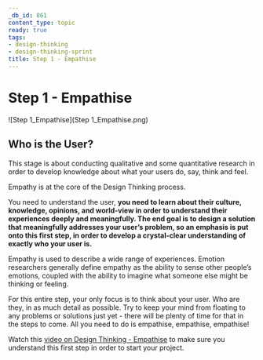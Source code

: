 ```yaml
---
_db_id: 861
content_type: topic
ready: true
tags:
- design-thinking
- design-thinking-sprint
title: Step 1 - Empathise
---
```

# Step 1 - Empathise

![Step 1_Empathise](Step 1_Empathise.png)

## Who is the User?

This stage is about conducting qualitative and some quantitative research in order to develop knowledge about what your users do, say, think and feel.

Empathy is at the core of the Design Thinking process. 

You need to understand the user, **you need to learn about their culture, knowledge, opinions, and world-view in order to understand their experiences deeply and meaningfully. The end goal is to design a solution that meaningfully addresses your user’s problem, so an emphasis is put onto this first step, in order to develop a crystal-clear understanding of exactly who your user is.**

Empathy is used to describe a wide range of experiences. Emotion researchers generally define empathy as the ability to sense other people’s emotions, coupled with the ability to imagine what someone else might be thinking or feeling.

For this entire step, your only focus is to think about your user. Who are they, in as much detail as possible. Try to keep your mind from floating to any problems or solutions just yet - there will be plenty of time for that in the steps to come. All you need to do is empathise, empathise, empathise! 

Watch this [video on Design Thinking - Empathise](https://www.youtube.com/watch?v=q654-kmF3Pc&t=12s) to make sure you understand this first step in order to start your project. 
